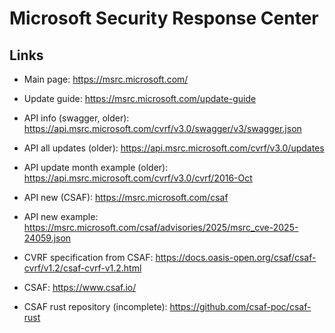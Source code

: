 
# Microsoft Security Response Center

## Links

 - Main page: https://msrc.microsoft.com/

 - Update guide: https://msrc.microsoft.com/update-guide

 - API info (swagger, older): https://api.msrc.microsoft.com/cvrf/v3.0/swagger/v3/swagger.json

 - API all updates (older): https://api.msrc.microsoft.com/cvrf/v3.0/updates

 - API update month example (older): https://api.msrc.microsoft.com/cvrf/v3.0/cvrf/2016-Oct

 - API new (CSAF): https://msrc.microsoft.com/csaf

 - API new example: https://msrc.microsoft.com/csaf/advisories/2025/msrc_cve-2025-24059.json

 - CVRF specification from CSAF: https://docs.oasis-open.org/csaf/csaf-cvrf/v1.2/csaf-cvrf-v1.2.html

 - CSAF: https://www.csaf.io/

 - CSAF rust repository (incomplete): https://github.com/csaf-poc/csaf-rust

